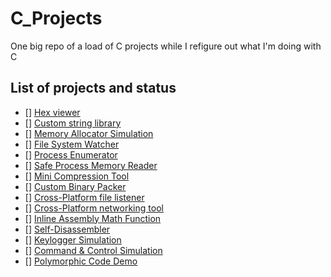 # C_Projects
One big repo of a load of C projects while I refigure out what I'm doing with C 

## List of projects and status                
- [] [Hex viewer](./hex_viewer/)
- [] [Custom string library](./custom_string_library/)
- [] [Memory Allocator Simulation](./memory_allocator_simulation/)
- [] [File System Watcher](./file_system_watcher/)
- [] [Process Enumerator](./process_enumerator/)
- [] [Safe Process Memory Reader](./safe_process_memory_reader/)
- [] [Mini Compression Tool](./mini_compression_tool/)
- [] [Custom Binary Packer](./custom_binary_packer/)
- [] [Cross-Platform file listener](./cross_platform_file_listener/)
- [] [Cross-Platform networking tool](./cross_platform_networking_tool/)
- [] [Inline Assembly Math Function](./inline_assembly_math_function/)
- [] [Self-Disassembler](./self_disassembler/)
- [] [Keylogger Simulation](./keylogger_simulation/)
- [] [Command & Control Simulation](./command_and_control_simulation/)
- [] [Polymorphic Code Demo](./polymorphic_code_demo/)
